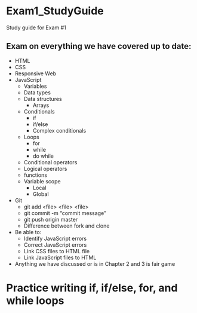 # Exam1_StudyGuide
Study guide for Exam #1

## Exam on everything we have covered up to date:
* HTML
* CSS
* Responsive Web 
* JavaScript
  * Variables
  * Data types
  * Data structures
    * Arrays
  * Conditionals
    * if
    * if/else
    * Complex conditionals
  * Loops
    * for
    * while
    * do while
  * Conditional operators
  * Logical operators
  * functions 
  * Variable scope
    * Local
    * Global
* Git
  * git add \<file\> \<file\> \<file\>
  * git commit -m “commit message”
  * git push origin master
  * Difference between fork and clone
* Be able to:
  * Identify JavaScript errors
  * Correct JavaScript errors
  * Link CSS files to HTML file
  * Link JavaScript files to HTML
* Anything we have discussed or is in Chapter 2 and 3 is fair game

# Practice writing if, if/else, for, and while loops


